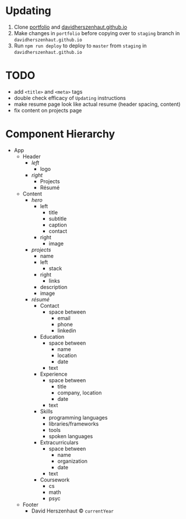 # Updating

1. Clone [portfolio](https://github.com/davidherszenhaut/portfolio) and [davidherszenhaut.github.io](https://github.com/davidherszenhaut/davidherszenhaut.github.io)
2. Make changes in `portfolio` before copying over to `staging` branch in `davidherszenhaut.github.io`
3. Run `npm run deploy` to deploy to `master` from `staging` in `davidherszenhaut.github.io`

# TODO

* add `<title>` and `<meta>` tags
* double check efficacy of `Updating` instructions
* make resume page look like actual resume (header spacing, content)
* fix content on projects page

# Component Hierarchy

- App
  - Header
    - _left_
      - logo
    - _right_
      - Projects
      - R&eacute;sum&eacute;
  - Content
    - _hero_
      - left
        - title
        - subtitle
        - caption
        - contact
      - right
        - image
    - _projects_
      - name
      - left
        - stack
      - right
        - links
      - description
      - image
    - _r&eacute;sum&eacute;_
      - Contact
        - space between
          - email
          - phone
          - linkedin
      - Education
        - space between
          - name
          - location
          - date
        - text
      - Experience
        - space between
          - title
          - company, location
          - date
        - text
      - Skills
        - programming languages
        - libraries/frameworks
        - tools
        - spoken languages
      - Extracurriculars
        - space between
          - name
          - organization
          - date
        - text
      - Coursework
        - cs
        - math
        - psyc
  - Footer
    - David Herszenhaut &copy; `currentYear`
